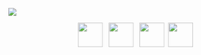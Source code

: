 ![](https://i.imgur.com/BUSh4Mu.png)

<div align="center">
&nbsp; <a href="https://twitter.com/egmzy" target="_blank" rel="noopener noreferrer"><img src="https://github.com/egmzy/egmzy/assets/60209991/266864e9-26ca-4da9-90bf-03e1c23a12b0" width="50" /></a>  &nbsp; <a href="https://egmz.medium.com" target="_blank" rel="noopener noreferrer"><img src="https://github.com/egmzy/egmzy/assets/60209991/e3ea6951-6e76-4c47-ad8d-c67c459e6344" width="50" /></a>  &nbsp; <a href="https://www.linkedin.com/in/evgeni-gomziakov" target="_blank" rel="noopener noreferrer"><img src="https://github.com/egmzy/egmzy/assets/60209991/afa7d190-b25f-4fa1-b335-5efdc2eed824" width="50" /></a>&nbsp; <a href="mailto:evg.gomz@gmail.com" target="_blank" rel="noopener noreferrer"><img src="https://github.com/egmzy/egmzy/assets/60209991/4d6f591e-0aac-4442-b173-0e1e5ddf7ec5" width="50" /></a>
</div>
